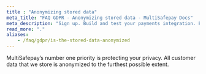 ```yaml
---
title : "Anonymizing stored data"
meta_title: "FAQ GDPR - Anonymizing stored data - MultiSafepay Docs"
meta_description: "Sign up. Build and test your payments integration. Explore our products and services. Use our API Reference, SDKs, and wrappers. Get support."
read_more: "."
aliases:
    - /faq/gdpr/is-the-stored-data-anonymized
---
```


MultiSafepay’s number one priority is protecting your privacy. All customer data that we store is anonymized to the furthest possible extent.
